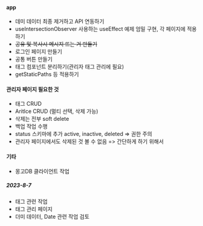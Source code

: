 #### app

- 데미 데이터 최종 제거하고 API 연동하기
- useIntersectionObserver 사용하는 useEffect 예제 엄밀 구현, 각 페이지에 적용하기
- ~~공유 및 복사시 메시지 뜨는 거 만들기~~
- 로그인 페이지 만들기
- 공통 버튼 만들기
- 태그 컴포넌트 분리하기(관리자 태그 관리에 필요)
- getStaticPaths 등 적용하기

#### 관리자 페이지 필요한 것

- 태그 CRUD
- Aritlce CRUD (멀티 선택, 삭제 가능)
- 삭제는 전부 soft delete
- 백업 작업 수행
- status 스키마에 추가 active, inactive, deleted => 권한 주의
- 관리자 페이지에서도 삭제된 것 볼 수 없음 => 간단하게 하기 위해서

#### 기타

- 몽고DB 클라이언트 작업

##### 2023-8-7

- 태그 관련 작업
- 태그 관리 페이지
- 더미 데이터, Date 관련 작업 검토
